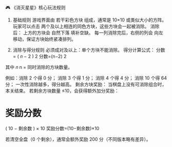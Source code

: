 🎮 《消灭星星》核心玩法规则
1. 基础规则
游戏界面由 若干彩色方块 组成，通常是 10×10 或类似大小的方阵。
玩家可以点击 两个及以上相连的同色方块，这些方块会一起被消除。
消除后：
上方的方块会 自然下落 填补空缺。
每一列消除完后，右侧的列会 向左移动，保证方块始终紧凑排列。

2. 消除与得分规则
必须成对及以上：单个方块不能消除。
得分计算公式：
分数
=
(
𝑛
−
2
)
2
分数=(n−2)
2

其中 
𝑛
n = 同时消除的方块数量。

例如：消除 2 个得 0 分；
消除 3 个得 1 分；
消除 4 个得 4 分；
消除 10 个得 64 分；
一次性消除越多，得分越高。
剩余方块奖励：
当棋盘上没有可消除组合时，本关结束。
若剩余方块数量 ≤10，会获得额外加分奖励：

奖励分数
=
(
10
−
剩余数
)
×
10
奖励分数=(10−剩余数)×10

若清空全盘（0 个剩余），通常会额外奖励 200 分（不同版本略有差异）。
